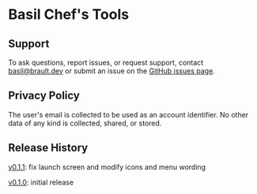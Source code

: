 # Basil Chef's Tools

## Support

To ask questions, report issues, or request support, contact
[basil@brault.dev](mailto:basil@brault.dev) or submit an issue on the
[GitHub issues page](https://github.com/ianbrault/basil/issues).

## Privacy Policy

The user's email is collected to be used as an account identifier. No other
data of any kind is collected, shared, or stored.

## Release History

[v0.1.1](https://github.com/ianbrault/basil/releases/tag/v0.1.1):
fix launch screen and modify icons and menu wording

[v0.1.0](https://github.com/ianbrault/basil/releases/tag/v0.1.0):
initial release

